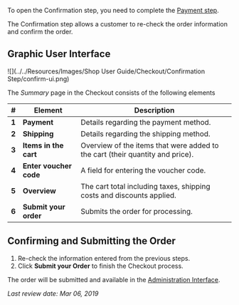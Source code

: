 

To open the Confirmation step, you need to complete the [Payment step](https://documentation.spryker.com/v3/docs/payment-step-shop-guide.htm).

The Confirmation step allows a customer to re-check the order information and confirm the order.

## Graphic User Interface

![](../../Resources/Images/Shop User Guide/Checkout/Confirmation Step/confirm-ui.png)

The *Summary* page in the Checkout consists of the following elements

| # | Element | Description |
|---|---|---|
|  **1** |  **Payment** | Details regarding the payment method. |
|  **2** |  **Shipping** | Details regarding the shipping method. |
|  **3** |  **Items in the cart** | Overview of the items that were added to the cart (their quantity and price). |
|  **4** |  **Enter voucher code** | A field for entering the voucher code. |
|  **5** |  **Overview** | The cart total including taxes, shipping costs and discounts applied. |
|  **6** |  **Submit your order** | Submits the order for processing. |

## Confirming and Submitting the Order

1. Re-check the information entered from the previous steps.
2. Click **Submit your Order** to finish the Checkout process.

The order will be submitted and available in the [Administration Interface](https://documentation.spryker.com/v3/docs/orders.htm).

*Last review date: Mar 06, 2019*
